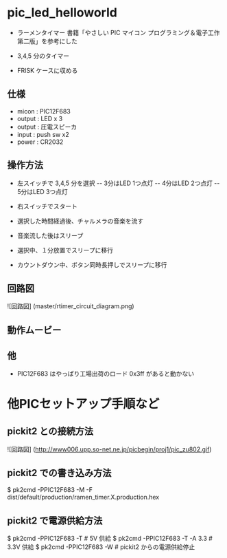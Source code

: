 pic_led_helloworld
==================
- ラーメンタイマー
 書籍「やさしい PIC マイコン プログラミング＆電子工作 第二版」を参考にした

- 3,4,5 分のタイマー

- FRISK ケースに収める


仕様
----
- micon  : PIC12F683
- output : LED x 3
- output : 圧電スピーカ
- input  : push sw x2
- power  : CR2032

操作方法
--------
- 左スイッチで 3,4,5 分を選択
-- 3分はLED 1つ点灯
-- 4分はLED 2つ点灯
-- 5分はLED 3つ点灯

- 右スイッチでスタート
- 選択した時間経過後、チャルメラの音楽を流す
- 音楽流した後はスリープ

- 選択中、１分放置でスリープに移行
- カウントダウン中、ボタン同時長押しでスリープに移行


回路図
------
![回路図] (master/rtimer_circuit_diagram.png)



動作ムービー
------------




他
--
- PIC12F683 はやっぱり工場出荷のロード 0x3ff があると動かない





他PICセットアップ手順など
=========================


pickit2 との接続方法
--------------------
![回路図] (http://www006.upp.so-net.ne.jp/picbegin/proj1/pic_zu802.gif)

pickit2 での書き込み方法
------------------------
$ pk2cmd -PPIC12F683 -M -F dist/default/production/ramen_timer.X.production.hex


pickit2 で電源供給方法
----------------------
$ pk2cmd -PPIC12F683 -T         # 5V 供給
$ pk2cmd -PPIC12F683 -T -A 3.3  # 3.3V 供給
$ pk2cmd -PPIC12F683 -W         # pickit2 からの電源供給停止
